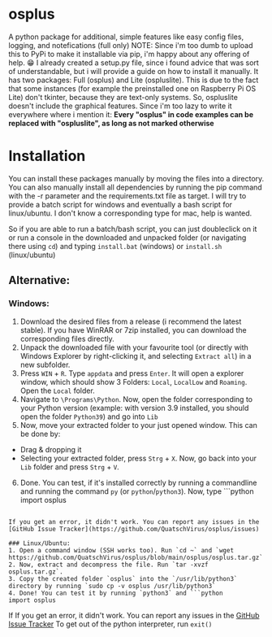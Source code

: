 # osplus
A python package for additional, simple features like easy config files, logging, and notefications (full only)
NOTE: Since i'm too dumb to upload this to PyPi to make it installable via pip, i'm happy about any offering of help. 😁 I already created a setup.py file, since i found advice that was sort of understandable, but i will provide a guide on how to install it manually.
It has two packages: Full (osplus) and Lite (ospluslite). This is due to the fact that some instances (for example the preinstalled one on Raspberry Pi OS Lite) don't tkinter, because they are text-only systems. So, ospluslite doesn't include the graphical features. Since i'm too lazy to write it everywhere where i mention it: **Every "osplus" in code examples can be replaced with "ospluslite", as long as not marked otherwise**

# Installation
You can install these packages manually by moving the files into a directory. You can also manually install all dependencies by running the pip command with the -r parameter and the requirements.txt file as target. I will try to provide a batch script for windows and eventually a bash script for linux/ubuntu. I don't know a corresponding type for mac, help is wanted.

So if you are able to run a batch/bash script, you can just doubleclick on it or run a console in the downloaded and unpacked folder (or navigating there using `cd`) and typing `install.bat` (windows) or `install.sh` (linux/ubuntu)

## Alternative:
### Windows:
1. Download the desired files from a release (i recommend the latest stable). If you have WinRAR or 7zip installed, you can download the corresponding files directly.
2. Unpack the downloaded file with your favourite tool (or directly with Windows Explorer by right-clicking it, and selecting `Extract all`) in a new subfolder.
3. Press `WIN` + `R`. Type `appdata` and press `Enter`. It will open a explorer window, which should show 3 Folders: `Local`, `LocalLow` and `Roaming`. Open the `Local` folder.
4. Navigate to `\Programs\Python`. Now, open the folder corresponding to your Python version (example: with version 3.9 installed, you should open the folder `Python39`) and go into `Lib`
5. Now, move your extracted folder to your just opened window. This can be done by:
  - Drag & dropping it
  - Selecting your extracted folder, press `Strg` + `X`. Now, go back into your `Lib` folder and press `Strg` + `V`.
6. Done. You can test, if it's installed correctly by running a commandline and running the command `py` (or `python`/`python3`). Now, type ```python
import osplus
```

If you get an error, it didn't work. You can report any issues in the [GitHub Issue Tracker](https://github.com/QuatschVirus/osplus/issues)

### Linux/Ubuntu:
1. Open a command window (SSH works too). Run `cd ~` and `wget https://github.com/QuatschVirus/osplus/blob/main/osplus/osplus.tar.gz`
2. Now, extract and decompress the file. Run `tar -xvzf osplus.tar.gz`.
3. Copy the created folder `osplus` into the `/usr/lib/python3` directory by running `sudo cp -v osplus /usr/lib/python3`
4. Done! You can test it by running `python3` and ```python
import osplus
```

If If you get an error, it didn't work. You can report any issues in the [GitHub Issue Tracker](https://github.com/QuatschVirus/osplus/issues)
To get out of the python interpreter, run `exit()`
